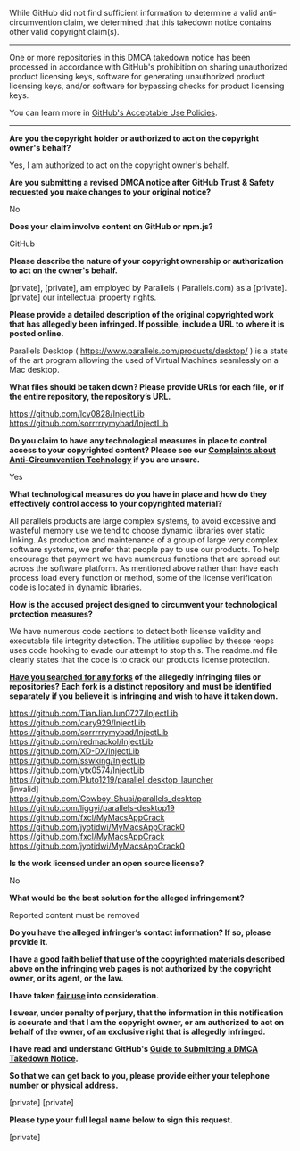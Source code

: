 While GitHub did not find sufficient information to determine a valid anti-circumvention claim, we determined that this takedown notice contains other valid copyright claim(s).

---

One or more repositories in this DMCA takedown notice has been processed in accordance with GitHub's prohibition on sharing unauthorized product licensing keys, software for generating unauthorized product licensing keys, and/or software for bypassing checks for product licensing keys.

You can learn more in [GitHub's Acceptable Use Policies](https://docs.github.com/en/github/site-policy/github-acceptable-use-policies).

---

**Are you the copyright holder or authorized to act on the copyright owner's behalf?**

Yes, I am authorized to act on the copyright owner's behalf.

**Are you submitting a revised DMCA notice after GitHub Trust & Safety requested you make changes to your original notice?**

No

**Does your claim involve content on GitHub or npm.js?**

GitHub

**Please describe the nature of your copyright ownership or authorization to act on the owner's behalf.**

[private], [private], am employed by Parallels ( Parallels.com) as a [private]. [private] our intellectual property rights.

**Please provide a detailed description of the original copyrighted work that has allegedly been infringed. If possible, include a URL to where it is posted online.**

Parallels Desktop ( https://www.parallels.com/products/desktop/ ) is a state of the art program allowing the used of Virtual Machines seamlessly on a Mac desktop.

**What files should be taken down? Please provide URLs for each file, or if the entire repository, the repository’s URL.**

https://github.com/lcy0828/InjectLib  
https://github.com/sorrrrrymybad/InjectLib

**Do you claim to have any technological measures in place to control access to your copyrighted content? Please see our <a href="https://docs.github.com/articles/guide-to-submitting-a-dmca-takedown-notice#complaints-about-anti-circumvention-technology">Complaints about Anti-Circumvention Technology</a> if you are unsure.**

Yes

**What technological measures do you have in place and how do they effectively control access to your copyrighted material?**

All parallels products are large complex systems, to avoid excessive and wasteful memory use we tend to choose dynamic libraries over static linking.
As production and maintenance of a group of large very complex software systems, we prefer that people pay to use our products. To help encourage that payment we have numerous functions that are spread out across the software platform. As mentioned above rather than have each process load every function or method, some of the license verification code is located in dynamic libraries.

**How is the accused project designed to circumvent your technological protection measures?**

We have numerous code sections to detect both license validity and executable file integrity detection. The utilities supplied by thesse reops uses code hooking to evade our attempt to stop this. The readme.md file clearly states that the code is to crack our products license protection.

**<a href="https://docs.github.com/articles/dmca-takedown-policy#b-what-about-forks-or-whats-a-fork">Have you searched for any forks</a> of the allegedly infringing files or repositories? Each fork is a distinct repository and must be identified separately if you believe it is infringing and wish to have it taken down.**

https://github.com/TianJianJun0727/InjectLib  
https://github.com/cary929/InjectLib  
https://github.com/sorrrrrymybad/InjectLib  
https://github.com/redmackol/InjectLib  
https://github.com/XD-DX/InjectLib  
https://github.com/sswking/InjectLib  
https://github.com/ytx0574/InjectLib  
https://github.com/Pluto1219/parallel_desktop_launcher  
[invalid]  
https://github.com/Cowboy-Shuai/parallels_desktop  
https://github.com/liggyi/parallels-desktop19  
https://github.com/fxcl/MyMacsAppCrack  
https://github.com/jyotidwi/MyMacsAppCrack0  
https://github.com/fxcl/MyMacsAppCrack  
https://github.com/jyotidwi/MyMacsAppCrack0

**Is the work licensed under an open source license?**

No

**What would be the best solution for the alleged infringement?**

Reported content must be removed

**Do you have the alleged infringer’s contact information? If so, please provide it.**

**I have a good faith belief that use of the copyrighted materials described above on the infringing web pages is not authorized by the copyright owner, or its agent, or the law.**

**I have taken <a href="https://www.lumendatabase.org/topics/22">fair use</a> into consideration.**

**I swear, under penalty of perjury, that the information in this notification is accurate and that I am the copyright owner, or am authorized to act on behalf of the owner, of an exclusive right that is allegedly infringed.**

**I have read and understand GitHub's <a href="https://docs.github.com/articles/guide-to-submitting-a-dmca-takedown-notice/">Guide to Submitting a DMCA Takedown Notice</a>.**

**So that we can get back to you, please provide either your telephone number or physical address.**

[private] [private]

**Please type your full legal name below to sign this request.**

[private]
